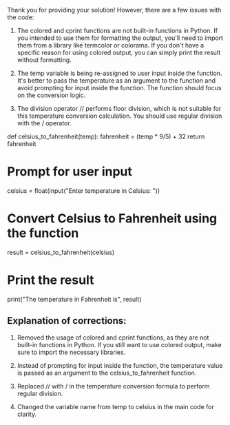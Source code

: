 Thank you for providing your solution! However, there are a few issues with the code:

1. The colored and cprint functions are not built-in functions in Python. If you intended to use them for formatting the output, you'll need to import them from a library like termcolor or colorama. If you don't have a specific reason for using colored output, you can simply print the result without formatting.

2. The temp variable is being re-assigned to user input inside the function. It's better to pass the temperature as an argument to the function and avoid prompting for input inside the function. The function should focus on the conversion logic.

3. The division operator // performs floor division, which is not suitable for this temperature conversion calculation. You should use regular division with the / operator.


def celsius_to_fahrenheit(temp):
    fahrenheit = (temp * 9/5) + 32
    return fahrenheit

# Prompt for user input
celsius = float(input("Enter temperature in Celsius: "))

# Convert Celsius to Fahrenheit using the function
result = celsius_to_fahrenheit(celsius)

# Print the result
print("The temperature in Fahrenheit is", result)

## Explanation of corrections:

1. Removed the usage of colored and cprint functions, as they are not built-in functions in Python. If you still want to use colored output, make sure to import the necessary libraries.

2. Instead of prompting for input inside the function, the temperature value is passed as an argument to the celsius_to_fahrenheit function.

3. Replaced // with / in the temperature conversion formula to perform regular division.

4. Changed the variable name from temp to celsius in the main code for clarity.

